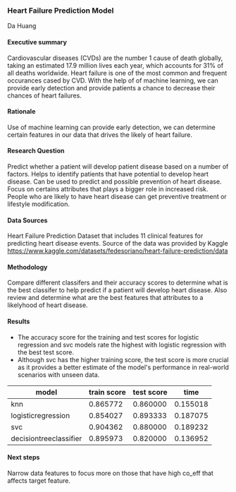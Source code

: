 ### Heart Failure Prediction Model
Da Huang

#### Executive summary

Cardiovascular diseases (CVDs) are the number 1 cause of death globally, taking an estimated 17.9 million lives each year, 
which accounts for 31% of all deaths worldwide. Heart failure is one of the most common and frequent occurances cased by CVD.
With the help of of machine learning, we can provide early detection and provide patients a chance to decrease their chances of heart failures.

#### Rationale
Use of machine learning can provide early detection, we can determine certain features in our data that drives the likely of heart failure.

#### Research Question
Predict whether a patient will develop patient disease based on a number of factors.
Helps to identify patients that have potential to develop heart disease. 
Can be used to predict and possible prevention of heart disease.
Focus on certains attributes that plays a bigger role in increased risk.
People who are likely to have heart disease can get preventive treatment or lifestyle modification.

#### Data Sources
Heart Failure Prediction Dataset that includes 11 clinical features for predicting heart disease events.
Source of the data was provided by Kaggle
https://www.kaggle.com/datasets/fedesoriano/heart-failure-prediction/data

#### Methodology
Compare different classifers and their accuracy scores to determine what is the best classifer to help predict if a patient will develop heart disease.
Also review and determine what are the best features that attributes to a likelyhood of heart disease.

#### Results
- The accuracy score for the training and test scores for logistic regression and svc models rate the highest with logistic regression with the best test score.
- Although svc has the higher training score, the test score is more crucial as it provides a better estimate of the model's performance in real-world scenarios with unseen data.

| model      | train score      | test score      | time      |
|---------------|---------------|---------------|---------------|
| knn | 0.865772 | 0.860000 | 0.155018 |
| logisticregression | 0.854027 | 0.893333 | 0.187075 |
| svc | 0.904362 | 0.880000 | 0.189232 |
| decisiontreeclassifier | 0.895973 | 0.820000 | 0.136952 |

#### Next steps
Narrow data features to focus more on those that have high co_eff that affects target feature.
